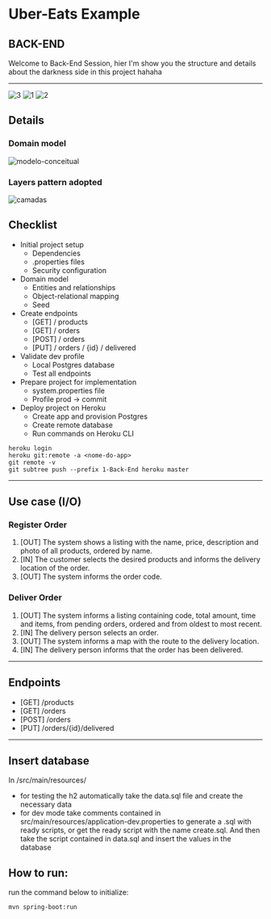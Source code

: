 # Uber-Eats Example
## BACK-END

Welcome to Back-End Session, hier I'm show you the structure and details about the darkness side in this project hahaha

-------------------------

![3](https://user-images.githubusercontent.com/59379254/103615178-e11c6800-4f08-11eb-9c72-75c64405859d.png)
![1](https://user-images.githubusercontent.com/59379254/103615180-e1b4fe80-4f08-11eb-8987-080de893bd34.png)
![2](https://user-images.githubusercontent.com/59379254/103615177-e083d180-4f08-11eb-858f-08dbecf40a29.png)

## Details
### Domain model
![modelo-conceitual](https://user-images.githubusercontent.com/59379254/103614771-242a0b80-4f08-11eb-9c73-deff3f990b48.png)

### Layers pattern adopted
![camadas](https://user-images.githubusercontent.com/59379254/103614806-3441eb00-4f08-11eb-800a-f69a21306064.png)

## Checklist
- Initial project setup
    - Dependencies
    - .properties files
    - Security configuration
- Domain model
    - Entities and relationships
    - Object-relational mapping
    - Seed
- Create endpoints
    - [GET] / products
    - [GET] / orders
    - [POST] / orders
    - [PUT] / orders / {id} / delivered
- Validate dev profile
    - Local Postgres database
    - Test all endpoints
- Prepare project for implementation
    - system.properties file
    - Profile prod -> commit
- Deploy project on Heroku
    - Create app and provision Postgres
    - Create remote database
    - Run commands on Heroku CLI
  
```
heroku login
heroku git:remote -a <nome-do-app>
git remote -v
git subtree push --prefix 1-Back-End heroku master  
```

---------------

## Use case (I/O)
### Register Order
1. [OUT] The system shows a listing with the name, price, description and photo of all products, ordered by name.
1. [IN] The customer selects the desired products and informs the delivery location of the order.
1. [OUT] The system informs the order code.

### Deliver Order
1. [OUT] The system informs a listing containing code, total amount, time and items, from pending orders, ordered and from oldest to most recent.
1. [IN] The delivery person selects an order.
1. [OUT] The system informs a map with the route to the delivery location.
1. [IN] The delivery person informs that the order has been delivered.

---------------

## Endpoints
- [GET] /products
- [GET] /orders
- [POST] /orders
- [PUT] /orders/{id}/delivered

---------------

## Insert database
In /src/main/resources/ 
- for testing the h2 automatically take the data.sql file and create the necessary data
- for dev mode take comments contained in src/main/resources/application-dev.properties to generate a .sql with ready scripts, 
  or get the ready script with the name create.sql.
  And then take the script contained in data.sql and insert the values in the database 

## How to run:
run the command below to initialize:

```
mvn spring-boot:run
```

